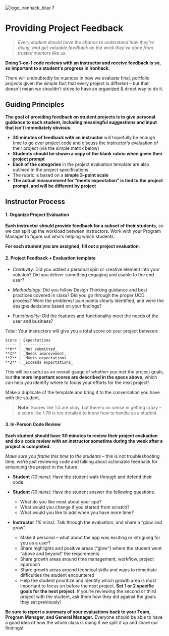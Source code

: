 ![logo_ironhack_blue 7](https://user-images.githubusercontent.com/23629340/40541063-a07a0a8a-601a-11e8-91b5-2f13e4e6b441.png)

# Providing Project Feedback

> _Every student should have the chance to understand how they're doing, and get valuable feedback on the work they've done from trusted mentors like us._

**Doing 1-on-1 code reviews with an instructor and receive feedback is so, so important to a student's progress in Ironhack.**

There will undoubtedly be nuances in how we evaluate final, portfolio projects given the simple fact that every project is different – but that doesn't mean we shouldn't strive to have an organized & direct way to do it.

## Guiding Principles

**The goal of providing feedback on student projects is to give personal guidance to each student, including meaningful suggestions and input that isn’t immediately obvious.**

- **30 minutes of feedback with an instructor** will hopefully be enough time to go over project code and discuss the instructor’s evaluation of their project (via the simple matrix below)
- **Students should be shown a copy of the blank rubric when given their project prompt**
- **Each of the categories** in the project evaluation template are also outlined in the project specifications.
- The rubric is based on a **simple 3-point scale**
- **The actual measurement for “meets expectation” is tied to the project prompt, and will be different by project**

## Instructor Process

#### 1. Organize Project Evaluation

**Each instructor should provide feedback for a subset of their students**, so we can split up the workload between instructors. Work with your Program Manager to figure out who's helping which students.

**For each student you are assigned, fill out a project evaluation**.

#### 2. Project Feedback + Evaluation template

- _Creativity:_ Did you added a personal spin or creative element into your solution? Did you deliver something engaging and usable to the end user?

- _Methodology:_ Did you follow Design Thinking guidance and best practices covered in class? Did you go through the proper UCD process? Were the problems/ pain points clearly identified, and were the designs decisions based on your findings?

- _Functionality:_ Did the features and functionality meet the needs of the user and business?

Total: Your instructors will give you a total score on your project between:

    Score | Expectations
    ----- | ------------
    **0** | _Not submitted_
    **1** | _Needs improvement_
    **2** | _Meets expectations_
    **2** | _Exceeds expectations_

This will be useful as an overall gauge of whether you met the project goals, but **the more important scores are described in the specs above**, which can help you identify where to focus your efforts for the next project!

Make a duplicate of the template and bring it to the conversation you have with the student.

> **Note:** Scores like 1.5 are okay, but there's no sense in getting crazy – a score like 1.78 is too detailed to know how to handle as a student.

#### 3. In-Person Code Review

**Each student should have 30 minutes to review their project evaluation and do a code review with an instructor sometime during the week after a project is completed.**

_Make sure you frame this time to the students_ – this is not troubleshooting time, we’re just reviewing code and talking about actionable feedback for enhancing the project in the future.

- **Student** _(10 mins)_: Have the student walk through and defend their code.

- **Student** _(10 mins)_: Have the student answer the following questions.

  - What do you like most about your app?
  - What would you change if you started from scratch?
  - What would you like to add when you have more time?

- **Instructor** _(10 mins)_: Talk through the evaluation, and share a “glow and grow”.

  - Make it personal – what about the app was exciting or intriguing for you as a user?
  - Share highlights and positive areas (“glow”) where the student went “above and beyond” the requirements
  - Share growth areas around time management, workflow, project approach
  - Share growth areas around technical skills and ways to remediate difficulties the student encountered
  - Help the student prioritize and identify which growth area is most important to focus on before the next project. **Set 1 or 2 specific goals for the next project.** If you’re reviewing the second or third project with the student, ask them how they did against the goals they set previously!

**Be sure to report a summary of your evaluations back to your Team, Program Manager, and General Manager.** Everyone should be able to have a good idea of how the whole class is doing if we split it up and share our findings!
